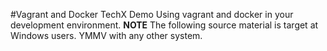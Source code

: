 #Vagrant and Docker TechX Demo
Using vagrant and docker in your development environment.
__NOTE__ The following source material is target at Windows users. YMMV with any other system.
